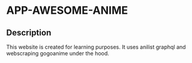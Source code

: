 # APP-AWESOME-ANIME

## Description

This website is created for learning purposes. It uses anilist graphql and webscraping gogoanime under the hood.
